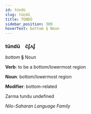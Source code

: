 ```yaml
---
id: tündü
slug: tündü
title: TÜNDÜ
sidebar_position: 300
hoverText: bottom § Noun
---
```


### tündü&emsp;<span kind="abugida">c̃ʄʌʄ</span>

*bottom* **§** Noun

**Verb**: to be a bottom/lowermost region

**Noun**: bottom/lowermost region

**Modifier**: bottom-related

Zarma tundu undefined

*Nilo-Saharan Language Family*